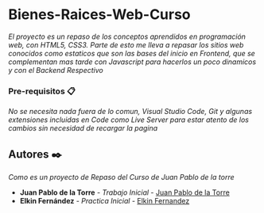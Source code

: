 # Bienes-Raices-Web-Curso
_El proyecto es un repaso de los conceptos aprendidos en programación web, con HTML5, CSS3. Parte de esto me lleva a repasar los sitios web conocidos como estaticos que son las bases del inicio en Frontend, que se complementan mas tarde con Javascript para hacerlos un poco dinamicos y con el Backend Respectivo_

### Pre-requisitos 📋

_No se necesita nada fuera de lo comun, Visual Studio Code, Git y algunas extensiones incluidas en Code como Live Server para estar atento de los cambios sin necesidad de recargar la pagina_

## Autores ✒️

_Como es un proyecto de Repaso del Curso de Juan Pablo de la torre_

* **Juan Pablo de la Torre** - *Trabajo Inicial* - [Juan Pablo de la Torre](https://github.com/villanuevand)
* **Elkin Fernández** - *Practica Inicial* - [Elkin Fernandez](https://github.com/efernandez21)
